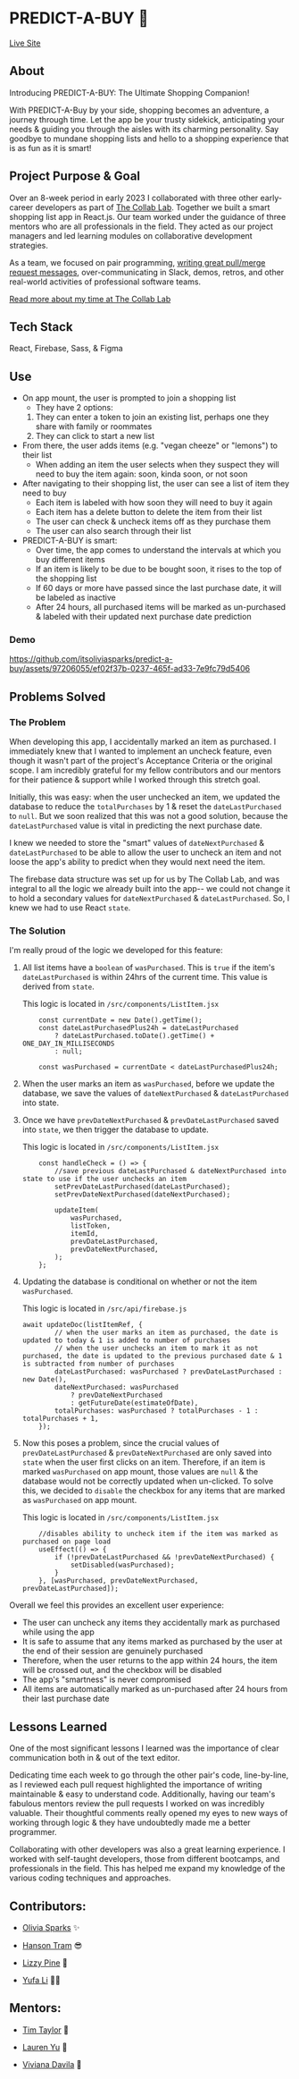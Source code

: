 # PREDICT-A-BUY 🍋
<a href="https://tcl-61-smart-shopping-list.web.app">Live Site</a>

## About
Introducing PREDICT-A-BUY: The Ultimate Shopping Companion!

With PREDICT-A-Buy by your side, shopping becomes an adventure, a journey through time. Let the app be your trusty sidekick, anticipating your needs & guiding you through the aisles with its charming personality. Say goodbye to mundane shopping lists and hello to a shopping experience that is as fun as it is smart! 

## Project Purpose & Goal
Over an 8-week period in early 2023 I collaborated with three other early-career developers as part of <a href="https://the-collab-lab.codes">The Collab Lab</a>. Together we built a smart shopping list app in React.js. Our team worked under the guidance of three mentors who are all professionals in the field. They acted as our project managers and led learning modules on collaborative development strategies.

As a team, we focused on pair programming, <a href="https://github.com/the-collab-lab/tcl-61-smart-shopping-list/pulls?q=is%3Apr+is%3Aclosed">writing great pull/merge request messages</a>, over-communicating in Slack, demos, retros, and other real-world activities of professional software teams.

<a href="https://itsoliviasparks.com/the-collab-lab-info">Read more about my time at The Collab Lab</a>

## Tech Stack
React, Firebase, Sass, & Figma

## Use
- On app mount, the user is prompted to join a shopping list
    - They have 2 options:
    1. They can enter a token to join an existing list, perhaps one they share with family or roommates
    2. They can click to start a new list
- From there, the user adds items (e.g. "vegan cheeze" or "lemons") to their list
    - When adding an item the user selects when they suspect they will need to buy the item again: soon, kinda soon, or not soon
- After navigating to their shopping list, the user can see a list of item they need to buy
    - Each item is labeled with how soon they will need to buy it again
    - Each item has a delete button to delete the item from their list
    - The user can check & uncheck items off as they purchase them
    - The user can also search through their list
- PREDICT-A-BUY is smart:
    - Over time, the app comes to understand the intervals at which you buy different items
    - If an item is likely to be due to be bought soon, it rises to the top of the shopping list
    - If 60 days or more have passed since the last purchase date, it will be labeled as inactive
    - After 24 hours, all purchased items will be marked as un-purchased & labeled with their updated next purchase date prediction

### Demo
https://github.com/itsoliviasparks/predict-a-buy/assets/97206055/ef02f37b-0237-465f-ad33-7e9fc79d5406


## Problems Solved
### The Problem
When developing this app, I accidentally marked an item as purchased. I immediately knew that I wanted to implement an uncheck feature, even though it wasn't part of the project's Acceptance Criteria or the original scope. I am incredibly grateful for my fellow contributors and our mentors for their patience & support while I worked through this stretch goal.

Initially, this was easy: when the user unchecked an item, we updated the database to reduce the `totalPurchases` by 1 & reset the `dateLastPurchased` to `null`. But we soon realized that this was not a good solution, because the `dateLastPurchased` value is vital in predicting the next purchase date.

I knew we needed to store the "smart" values of `dateNextPurchased` & `dateLastPurchased` to be able to allow the user to uncheck an item and not loose the app's ability to predict when they would next need the item. 

The firebase data structure was set up for us by The Collab Lab, and was integral to all the logic we already built into the app-- we could not change it to hold a secondary values for `dateNextPurchased` & `dateLastPurchased`. So, I knew we had to use React `state`.

### The Solution
I'm really proud of the logic we developed for this feature:
1. All list items have a `boolean` of `wasPurchased`. This is `true` if the item's `dateLastPurchased` is within 24hrs of the current time. This value is derived from `state`.

    This logic is located in `/src/components/ListItem.jsx`
    ```
        const currentDate = new Date().getTime();
        const dateLastPurchasedPlus24h = dateLastPurchased
            ? dateLastPurchased.toDate().getTime() + ONE_DAY_IN_MILLISECONDS
            : null;

        const wasPurchased = currentDate < dateLastPurchasedPlus24h;
    ```
2. When the user marks an item as `wasPurchased`, before we update the database, we save the values of `dateNextPurchased` & `dateLastPurchased` into state.
3. Once we have `prevDateNextPurchased` & `prevDateLastPurchased` saved into `state`, we then trigger the database to update.

    This logic is located in `/src/components/ListItem.jsx`
    ```
        const handleCheck = () => {
            //save previous dateLastPurchased & dateNextPurchased into state to use if the user unchecks an item
            setPrevDateLastPurchased(dateLastPurchased);
            setPrevDateNextPurchased(dateNextPurchased);

            updateItem(
                wasPurchased,
                listToken,
                itemId,
                prevDateLastPurchased,
                prevDateNextPurchased,
            );
        };
    ```
4. Updating the database is conditional on whether or not the item `wasPurchased`. 

    This logic is located in `/src/api/firebase.js`
    ```
    await updateDoc(listItemRef, {
            // when the user marks an item as purchased, the date is updated to today & 1 is added to number of purchases
            // when the user unchecks an item to mark it as not purchased, the date is updated to the previous purchased date & 1 is subtracted from number of purchases
            dateLastPurchased: wasPurchased ? prevDateLastPurchased : new Date(),
            dateNextPurchased: wasPurchased
                ? prevDateNextPurchased
                : getFutureDate(estimateOfDate),
            totalPurchases: wasPurchased ? totalPurchases - 1 : totalPurchases + 1,
        });
    ```
5. Now this poses a problem, since the crucial values of `prevDateLastPurchased` & `prevDateNextPurchased` are only saved into `state` when the user first clicks on an item. Therefore, if an item is marked `wasPurchased` on app mount, those values are `null` & the database would not be correctly updated when un-clicked. To solve this, we decided to `disable` the checkbox for any items that are marked as `wasPurchased` on app mount.

    This logic is located in `/src/components/ListItem.jsx`
    ```
        //disables ability to uncheck item if the item was marked as purchased on page load
        useEffect(() => {
            if (!prevDateLastPurchased && !prevDateNextPurchased) {
                setDisabled(wasPurchased);
            }
        }, [wasPurchased, prevDateNextPurchased, prevDateLastPurchased]);

    ```

Overall we feel this provides an excellent user experience:
- The user can uncheck any items they accidentally mark as purchased while using the app
- It is safe to assume that any items marked as purchased by the user at the end of their session are genuinely purchased
- Therefore, when the user returns to the app within 24 hours, the item will be crossed out, and the checkbox will be disabled
- The app's "smartness" is never compromised
- All items are automatically marked as un-purchased after 24 hours from their last purchase date


## Lessons Learned
One of the most significant lessons I learned was the importance of clear communication both in & out of the text editor.

Dedicating time each week to go through the other pair's code, line-by-line, as I reviewed each pull request highlighted the importance of writing maintainable & easy to understand code. Additionally, having our team's fabulous mentors review the pull requests I worked on was incredibly valuable. Their thoughtful comments really opened my eyes to new ways of working through logic & they have undoubtedly made me a better programmer.

Collaborating with other developers was also a great learning experience. I worked with self-taught developers, those from different bootcamps, and professionals in the field. This has helped me expand my knowledge of the various coding techniques and approaches.

## Contributors:

- [Olivia Sparks](https://github.com/itsoliviasparks) ✨

- [Hanson Tram](https://github.com/hansontram) 😎

- [Lizzy Pine](https://github.com/lizzypine) 🌱

- [Yufa Li](https://github.com/01001101CK) 🧘‍♀️

## Mentors: 
- [Tim Taylor](https://github.com/timothy-taylor) 🔭

- [Lauren Yu](https://github.com/laurenyz) 🐘

- [Viviana Davila](https://github.com/vividavila98) 🌺
